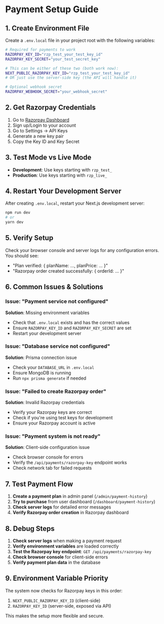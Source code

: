 # Payment Setup Guide

## 1. Create Environment File

Create a `.env.local` file in your project root with the following variables:

```bash
# Required for payments to work
RAZORPAY_KEY_ID="rzp_test_your_test_key_id"
RAZORPAY_KEY_SECRET="your_test_secret_key"

# This can be either of these two (both work now):
NEXT_PUBLIC_RAZORPAY_KEY_ID="rzp_test_your_test_key_id"
# OR just use the server-side key (the API will handle it)

# Optional webhook secret
RAZORPAY_WEBHOOK_SECRET="your_webhook_secret"
```

## 2. Get Razorpay Credentials

1. Go to [Razorpay Dashboard](https://dashboard.razorpay.com/)
2. Sign up/Login to your account
3. Go to Settings → API Keys
4. Generate a new key pair
5. Copy the Key ID and Key Secret

## 3. Test Mode vs Live Mode

- **Development**: Use keys starting with `rzp_test_`
- **Production**: Use keys starting with `rzp_live_`

## 4. Restart Your Development Server

After creating `.env.local`, restart your Next.js development server:

```bash
npm run dev
# or
yarn dev
```

## 5. Verify Setup

Check your browser console and server logs for any configuration errors. You should see:

- "Plan verified: { planName: ..., planPrice: ... }"
- "Razorpay order created successfully: { orderId: ... }"

## 6. Common Issues & Solutions

### Issue: "Payment service not configured"

**Solution**: Missing environment variables

- Check that `.env.local` exists and has the correct values
- Ensure `RAZORPAY_KEY_ID` and `RAZORPAY_KEY_SECRET` are set
- Restart your development server

### Issue: "Database service not configured"

**Solution**: Prisma connection issue

- Check your `DATABASE_URL` in `.env.local`
- Ensure MongoDB is running
- Run `npx prisma generate` if needed

### Issue: "Failed to create Razorpay order"

**Solution**: Invalid Razorpay credentials

- Verify your Razorpay keys are correct
- Check if you're using test keys for development
- Ensure your Razorpay account is active

### Issue: "Payment system is not ready"

**Solution**: Client-side configuration issue

- Check browser console for errors
- Verify the `/api/payments/razorpay-key` endpoint works
- Check network tab for failed requests

## 7. Test Payment Flow

1. **Create a payment plan** in admin panel (`/admin/payment-history`)
2. **Try to purchase** from user dashboard (`/dashboard/payment-history`)
3. **Check server logs** for detailed error messages
4. **Verify Razorpay order creation** in Razorpay dashboard

## 8. Debug Steps

1. **Check server logs** when making a payment request
2. **Verify environment variables** are loaded correctly
3. **Test the Razorpay key endpoint**: `GET /api/payments/razorpay-key`
4. **Check browser console** for client-side errors
5. **Verify payment plan data** in the database

## 9. Environment Variable Priority

The system now checks for Razorpay keys in this order:

1. `NEXT_PUBLIC_RAZORPAY_KEY_ID` (client-side)
2. `RAZORPAY_KEY_ID` (server-side, exposed via API)

This makes the setup more flexible and secure.
